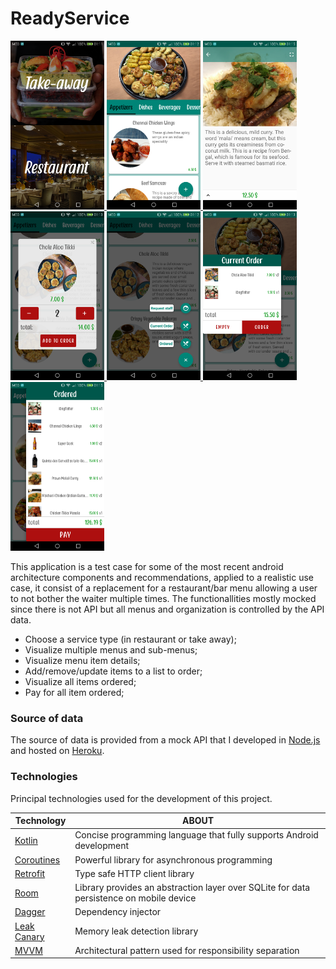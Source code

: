 # ReadyService


<a href="https://github.com/0rp3u/ReadyService/raw/master/screenshots/device-2019-03-07-011147.png">
<img src="https://github.com/0rp3u/ReadyService/raw/master/screenshots/device-2019-03-07-011147.png" width="150" height="270">
</a>

<a href="https://github.com/0rp3u/ReadyService/raw/master/screenshots/device-2019-03-07-011234.png">
<img src="https://github.com/0rp3u/ReadyService/raw/master/screenshots/device-2019-03-07-011234.png" width="150" height="270">
</a>

<a href="https://github.com/0rp3u/ReadyService/raw/master/screenshots/device-2019-03-07-011527.png">
<img src="https://github.com/0rp3u/ReadyService/raw/master/screenshots/device-2019-03-07-011527.png" width="150" height="270">
</a>

<a href="https://github.com/0rp3u/ReadyService/raw/master/screenshots/device-2019-03-07-011321.png">
<img src="https://github.com/0rp3u/ReadyService/raw/master/screenshots/device-2019-03-07-011321.png" width="150" height="270">
</a>

<a href="https://github.com/0rp3u/ReadyService/raw/master/screenshots/device-2019-03-07-011255.png">
<img src="https://github.com/0rp3u/ReadyService/raw/master/screenshots/device-2019-03-07-011255.png" width="150" height="270">
</a>

<a href="https://github.com/0rp3u/ReadyService/raw/master/screenshots/device-2019-03-07-011349.png">
<img src="https://github.com/0rp3u/ReadyService/raw/master/screenshots/device-2019-03-07-011349.png" width="150" height="270">
</a>
<a href="https://github.com/0rp3u/ReadyService/raw/master/screenshots/device-2019-03-07-011508.png">
<img src="https://github.com/0rp3u/ReadyService/raw/master/screenshots/device-2019-03-07-011508.png" width="150" height="270">
</a>

This application is a test case for some of the most recent android architecture components and recommendations, applied to a realistic use case, it consist of a replacement for a restaurant/bar menu allowing a user to  not bother the waiter multiple times.
The functionallities mostly mocked since there is not API but all menus and organization is controlled by the API data.

* Choose a service type (in restaurant or take away);
* Visualize multiple menus and sub-menus;
* Visualize menu item details;
* Add/remove/update items to a list to order;
* Visualize all items ordered;
* Pay for all item ordered;

### Source of data
The source of data is provided from a mock API that I developed in [Node.js] and hosted on [Heroku].

### Technologies
Principal technologies used for the development of this project.

| Technology | ABOUT |
| ------ | ------ |
| [Kotlin] |Concise programming language that fully supports Android development |
| [Coroutines] | Powerful library for asynchronous programming |
| [Retrofit] | Type safe HTTP client library|
| [Room] | Library provides an abstraction layer over SQLite for data persistence on mobile device |
| [Dagger] | Dependency injector |
| [Leak Canary] | Memory leak detection library |
| [MVVM] | Architectural pattern used for responsibility separation |

[Node.js]: <https://nodejs.org/en/>
[Heroku]: <https://heroku.com/>
[Kotlin]: <https://kotlinlang.org/>
[Coroutines]: <https://kotlinlang.org/docs/reference/coroutines-overview.html/>
[Retrofit]: <https://square.github.io/retrofit/>
[Room]: <https://developer.android.com/topic/libraries/architecture/room>
[Dagger]: <https://google.github.io/dagger/>
[Leak Canary]: <https://github.com/square/leakcanary>
[MVVM]: <https://en.wikipedia.org/wiki/Model%E2%80%93view%E2%80%93viewmodel>

